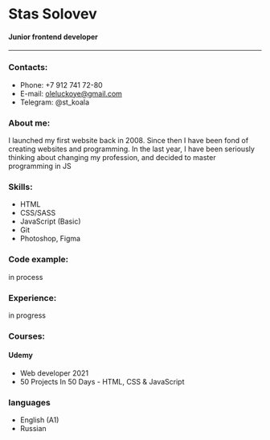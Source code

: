 # Stas Solovev

#### Junior frontend developer
---
### Contacts:
* Phone: +7 912 741 72-80
* E-mail: oleluckoye@gmail.com
* Telegram: @st_koala
### About me:
I launched my first website back in 2008. Since then I have been fond of creating websites and programming. In the last year, I have been seriously thinking about changing my profession, and decided to master programming in JS
### Skills:
* HTML
* CSS/SASS
* JavaScript (Basic)
* Git
* Photoshop, Figma
### Code example:
in process
### Experience:
in progress
### Courses:
#### Udemy
* Web developer 2021
* 50 Projects In 50 Days - HTML, CSS & JavaScript
### languages
* English (A1)
* Russian
